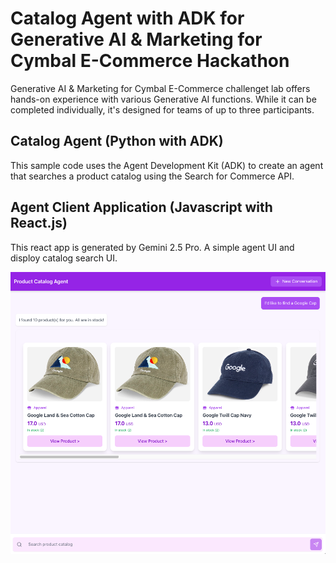 # Catalog Agent with ADK for Generative AI & Marketing for Cymbal E-Commerce Hackathon

Generative AI & Marketing for Cymbal E-Commerce challenget lab offers hands-on experience with various Generative AI functions. While it can be completed individually, it's designed for teams of up to three participants. 

## Catalog Agent (Python with ADK)

This sample code uses the Agent Development Kit (ADK) to create an agent that searches a product catalog using the Search for Commerce API. 

## Agent Client Application (Javascript with React.js)

This react app is generated by Gemini 2.5 Pro. A simple agent UI and disploy catalog search UI. 

![Product catalog agent screen shot](./img/BZnvSbB7sfc92uy.png)